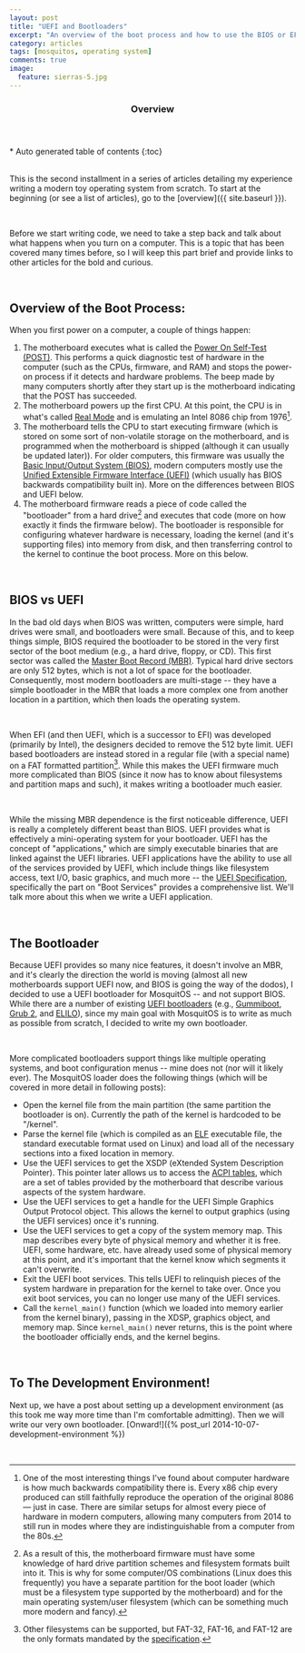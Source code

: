 ```yaml
---
layout: post
title: "UEFI and Bootloaders"
excerpt: "An overview of the boot process and how to use the BIOS or EFI firmware to load your operating system."
category: articles
tags: [mosquitos, operating system]
comments: true
image:
  feature: sierras-5.jpg
---
```


<section id="table-of-contents" class="toc">
  <header>
    <h3>Overview</h3>
  </header>
  <div id="drawer" markdown="1">
*  Auto generated table of contents
{:toc}
  </div>
</section>
 

This is the second installment in a series of articles detailing my experience writing a modern toy operating system from scratch. To start at the beginning (or see a list of articles), go to the [overview]({{ site.baseurl }}).

 

Before we start writing code, we need to take a step back and talk about what happens when you turn on a computer. This is a topic that has been covered many times before, so I will keep this part brief and provide links to other articles for the bold and curious.

 

Overview of the Boot Process:
-----------------------------


When you first power on a computer, a couple of things happen:

1.  The motherboard executes what is called the [Power On Self-Test (POST)](http://en.wikipedia.org/wiki/Power-on_self-test). This performs a quick diagnostic test of hardware in the computer (such as the CPUs, firmware, and RAM) and stops the power-on process if it detects and hardware problems. The beep made by many computers shortly after they start up is the motherboard indicating that the POST has succeeded.
2.  The motherboard powers up the first CPU. At this point, the CPU is in what's called [Real Mode](http://en.wikipedia.org/wiki/Real_mode) and is emulating an Intel 8086 chip from 1976[^1].
3.  The motherboard tells the CPU to start executing firmware (which is stored on some sort of non-volatile storage on the motherboard, and is programmed when the motherboard is shipped (although it can usually be updated later)). For older computers, this firmware was usually the [Basic Input/Output System (BIOS)](http://en.wikipedia.org/wiki/BIOS), modern computers mostly use the [Unified Extensible Firmware Interface (UEFI)](http://en.wikipedia.org/wiki/Unified_Extensible_Firmware_Interface) (which usually has BIOS backwards compatibility built in). More on the differences between BIOS and UEFI below.
4.  The motherboard firmware reads a piece of code called the "bootloader" from a hard drive[^2] and executes that code (more on how exactly it finds the firmware below). The bootloader is responsible for configuring whatever hardware is necessary, loading the kernel (and it's supporting files) into memory from disk, and then transferring control to the kernel to continue the boot process. More on this below.

 

BIOS vs UEFI
--------------

In the bad old days when BIOS was written, computers were simple, hard drives were small, and bootloaders were small. Because of this, and to keep things simple, BIOS required the bootloader to be stored in the very first sector of the boot medium (e.g., a hard drive, floppy, or CD). This first sector was called the [Master Boot Record (MBR)](http://en.wikipedia.org/wiki/Master_boot_record). Typical hard drive sectors are only 512 bytes, which is not a lot of space for the bootloader. Consequently, most modern bootloaders are multi-stage -- they have a simple bootloader in the MBR that loads a more complex one from another location in a partition, which then loads the operating system.

 

When EFI (and then UEFI, which is a successor to EFI) was developed (primarily by Intel), the designers decided to remove the 512 byte limit. UEFI based bootloaders are instead stored in a regular file (with a special name) on a FAT formatted partition[^3]. While this makes the UEFI firmware much more complicated than BIOS (since it now has to know about filesystems and partition maps and such), it makes writing a bootloader much easier.

 

While the missing MBR dependence is the first noticeable difference, UEFI is really a completely different beast than BIOS. UEFI provides what is effectively a mini-operating system for your bootloader. UEFI has the concept of "applications," which are simply executable binaries that are linked against the UEFI libraries. UEFI applications have the ability to use all of the services provided by UEFI, which include things like filesystem access, text I/O, basic graphics, and much more -- the [UEFI Specification](http://www.uefi.org/specifications), specifically the part on "Boot Services" provides a comprehensive list. We'll talk more about this when we write a UEFI application.

 

The Bootloader
--------------

Because UEFI provides so many nice features, it doesn't involve an MBR, and it's clearly the direction the world is moving (almost all new motherboards support UEFI now, and BIOS is going the way of the dodos), I decided to use a UEFI bootloader for MosquitOS -- and not support BIOS. While there are a number of existing [UEFI bootloaders](https://wiki.ubuntu.com/EFIBootLoaders) (e.g., [Gummiboot](http://freedesktop.org/wiki/Software/gummiboot/), [Grub 2](http://www.gnu.org/software/grub/), and [ELILO](http://sourceforge.net/projects/elilo/)), since my main goal with MosquitOS is to write as much as possible from scratch, I decided to write my own bootloader.

 

More complicated bootloaders support things like multiple operating systems, and boot configuration menus -- mine does not (nor will it likely ever). The MosquitOS loader does the following things (which will be covered in more detail in following posts):

- Open the kernel file from the main partition (the same partition the bootloader is on). Currently the path of the kernel is hardcoded to be "/kernel".
- Parse the kernel file (which is compiled as an [ELF](http://en.wikipedia.org/wiki/Executable_and_Linkable_Format) executable file, the standard executable format used on Linux) and load all of the necessary sections into a fixed location in memory.
- Use the UEFI services to get the XSDP (eXtended System Description Pointer). This pointer later allows us to access the [ACPI tables](http://en.wikipedia.org/wiki/Advanced_Configuration_and_Power_Interface), which are a set of tables provided by the motherboard that describe various aspects of the system hardware.
- Use the UEFI services to get a handle for the UEFI Simple Graphics Output Protocol object. This allows the kernel to output graphics (using the UEFI services) once it's running.
- Use the UEFI services to get a copy of the system memory map. This map describes every byte of physical memory and whether it is free. UEFI, some hardware, etc. have already used some of physical memory at this point, and it's important that the kernel know which segments it can't overwrite.
- Exit the UEFI boot services. This tells UEFI to relinquish pieces of the system hardware in preparation for the kernel to take over. Once you exit boot services, you can no longer use many of the UEFI services.
- Call the `kernel_main()` function (which we loaded into memory earlier from the kernel binary), passing in the XDSP, graphics object, and memory map. Since `kernel_main()` never returns, this is the point where the bootloader officially ends, and the kernel begins.

 

To The Development Environment!
-------------------------------

Next up, we have a post about setting up a development environment (as this took me way more time than I'm comfortable admitting). Then we will write our very own bootloader. [Onward!]({% post_url 2014-10-07-development-environment %})

 

[^1]: One of the most interesting things I've found about computer hardware is how much backwards compatibility there is. Every x86 chip every produced can still faithfully reproduce the operation of the original 8086 — just in case. There are similar setups for almost every piece of hardware in modern computers, allowing many computers from 2014 to still run in modes where they are indistinguishable from a computer from the 80s.

[^2]: As a result of this, the motherboard firmware must have some knowledge of hard drive partition schemes and filesystem formats built into it. This is why for some computer/OS combinations (Linux does this frequently) you have a separate partition for the boot loader (which must be a filesystem type supported by the motherboard) and for the main operating system/user filesystem (which can be something much more modern and fancy).

[^3]: Other filesystems can be supported, but FAT-32, FAT-16, and FAT-12 are the only formats mandated by the [specification](http://www.uefi.org/specifications).
